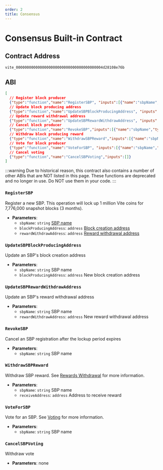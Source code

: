 ```yaml
---
order: 2
title: Consensus
---
```


# Consensus Built-in Contract
## Contract Address
`vite_0000000000000000000000000000000000000004d28108e76b`

## ABI
```json
[
  // Register block producer
  {"type":"function","name":"RegisterSBP", "inputs":[{"name":"sbpName","type":"string"},{"name":"blockProducingAddress","type":"address"},{"name":"rewardWithdrawAddress","type":"address"}]},
  // Update block producing address
  {"type":"function","name":"UpdateSBPBlockProducingAddress", "inputs":[{"name":"sbpName","type":"string"},{"name":"blockProducingAddress","type":"address"}]},
  // Update reward withdrawal address
  {"type":"function","name":"UpdateSBPRewardWithdrawAddress", "inputs":[{"name":"sbpName","type":"string"},{"name":"rewardWithdrawAddress","type":"address"}]},
  // Cancel block producer
  {"type":"function","name":"RevokeSBP","inputs":[{"name":"sbpName","type":"string"}]},
  // Withdraw block producing reward
  {"type":"function","name":"WithdrawSBPReward","inputs":[{"name":"sbpName","type":"string"},{"name":"receiveAddress","type":"address"}]},
  // Vote for block producer
  {"type":"function","name":"VoteForSBP", "inputs":[{"name":"sbpName","type":"string"}]},
  // Cancel voting
  {"type":"function","name":"CancelSBPVoting","inputs":[]}
]
```

:::warning
Due to historical reason, this contract also contains a number of other ABIs that are NOT listed in this page. These functions are deprecated and no longer in use. Do NOT use them in your code.
:::

### `RegisterSBP`

Register a new SBP. This operation will lock up 1 million Vite coins for 7,776,000 snapshot blocks (3 months). 

- **Parameters**: 
  * `sbpName`: `string` [SBP name](../../../vite-basics/consensus/snapshot-block-producer.md)
  * `blockProducingAddress`: `address` [Block creation address](../../../vite-basics/consensus/snapshot-block-producer.md)
  * `rewardWithdrawAddress`: `address` [Reward withdrawal address](../../../vite-basics/consensus/snapshot-block-producer.md)

### `UpdateSBPBlockProducingAddress`

Update an SBP's block creation address

- **Parameters**: 
  * `sbpName`: `string` SBP name
  * `blockProducingAddress`: `address` New block creation address
  
### `UpdateSBPRewardWithdrawAddress`

Update an SBP's reward withdrawal address

- **Parameters**: 
  * `sbpName`: `string` SBP name
  * `rewardWithdrawAddress`: `address` New reward withdrawal address

### `RevokeSBP`

Cancel an SBP registration after the lockup period expires

- **Parameters**: 
  * `sbpName`: `string` SBP name

### `WithdrawSBPReward`

Withdraw SBP reward. See [Rewards Withdrawal](../../../vite-basics/consensus/snapshot-block-producer.md#rewards-withdrawal) for more information.

- **Parameters**: 
  * `sbpName`: `string` SBP name
  * `receiveAddress`: `address` Address to receive reward

### `VoteForSBP`

Vote for an SBP. See [Voting](../../../vite-basics/consensus/voting.md) for more information.

- **Parameters**: 
  * `sbpName`: `string` SBP name

### `CancelSBPVoting`

Withdraw vote

- **Parameters**: none
